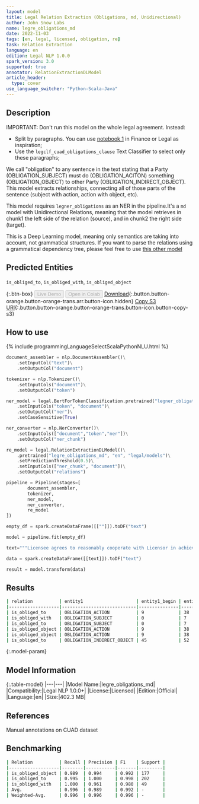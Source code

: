 ```yaml
---
layout: model
title: Legal Relation Extraction (Obligations, md, Unidirectional)
author: John Snow Labs
name: legre_obligations_md
date: 2022-11-03
tags: [en, legal, licensed, obligation, re]
task: Relation Extraction
language: en
edition: Legal NLP 1.0.0
spark_version: 3.0
supported: true
annotator: RelationExtractionDLModel
article_header:
  type: cover
use_language_switcher: "Python-Scala-Java"
---
```


## Description
IMPORTANT: Don't run this model on the whole legal agreement. Instead:
- Split by paragraphs. You can use [notebook 1](https://github.com/JohnSnowLabs/spark-nlp-workshop/tree/master/tutorials/Certification_Trainings_JSL) in Finance or Legal as inspiration;
- Use the `legclf_cuad_obligations_clause` Text Classifier to select only these paragraphs; 

We call "obligation" to any sentence in the text stating that a Party (OBLIGATION_SUBJECT) must do (OBLIGATION_ACITON) something (OBLIGATION_OBJECT) to other Party (OBLIGATION_INDIRECT_OBJECT). This model extracts relationships, connecting all of those parts of the sentence (subject with action, action with object, etc).

This model requires `legner_obligations` as an NER in the pipeline.It's a `md` model with Unidirectional Relations, meaning that the model retrieves in chunk1 the left side of the relation (source), and in chunk2 the right side (target).

This is a Deep Learning model, meaning only semantics are taking into account, not grammatical structures. If you want to parse the relations using a grammatical dependency tree, please feel free to use [this other model](https://nlp.johnsnowlabs.com/2022/08/24/legpipe_obligations_en.html)

## Predicted Entities

`is_obliged_to`, `is_obliged_with`, `is_obliged_object`

{:.btn-box}
<button class="button button-orange" disabled>Live Demo</button>
<button class="button button-orange" disabled>Open in Colab</button>
[Download](https://s3.amazonaws.com/auxdata.johnsnowlabs.com/legal/models/legre_obligations_md_en_1.0.0_3.0_1667474780413.zip){:.button.button-orange.button-orange-trans.arr.button-icon.hidden}
[Copy S3 URI](s3://auxdata.johnsnowlabs.com/legal/models/legre_obligations_md_en_1.0.0_3.0_1667474780413.zip){:.button.button-orange.button-orange-trans.button-icon.button-copy-s3}

## How to use



<div class="tabs-box" markdown="1">
{% include programmingLanguageSelectScalaPythonNLU.html %}

```python
document_assembler = nlp.DocumentAssembler()\
    .setInputCol("text")\
    .setOutputCol("document")

tokenizer = nlp.Tokenizer()\
    .setInputCols("document")\
    .setOutputCol("token")

ner_model = legal.BertForTokenClassification.pretrained("legner_obligations", "en", "legal/models")\
    .setInputCols("token", "document")\
    .setOutputCol("ner")\
    .setCaseSensitive(True)

ner_converter = nlp.NerConverter()\
    .setInputCols(["document","token","ner"])\
    .setOutputCol("ner_chunk")

re_model = legal.RelationExtractionDLModel()\
    .pretrained("legre_obligations_md", "en", "legal/models")\
    .setPredictionThreshold(0.5)\
    .setInputCols(["ner_chunk", "document"])\
    .setOutputCol("relations")

pipeline = Pipeline(stages=[
        document_assembler, 
        tokenizer,
        ner_model,
        ner_converter,
        re_model
])

empty_df = spark.createDataFrame([[""]]).toDF("text")

model = pipeline.fit(empty_df)

text="""Licensee agrees to reasonably cooperate with Licensor in achieving registration of the Licensed Mark."""

data = spark.createDataFrame([[text]]).toDF("text")

result = model.transform(data)


```

</div>

## Results

```bash
| relation          | entity1                    | entity1_begin | entity1_end | chunk1                         | entity2                    | entity2_begin | entity2_end | chunk2                                         | confidence |
|-------------------|----------------------------|---------------|-------------|--------------------------------|----------------------------|---------------|-------------|------------------------------------------------|------------|
| is_obliged_to     | OBLIGATION_ACTION          | 9             | 38          | agrees to reasonably cooperate | OBLIGATION_SUBJECT         | 0             | 7           | Licensee                                       | 0.91654503 |
| is_obliged_with   | OBLIGATION_SUBJECT         | 0             | 7           | Licensee                       | OBLIGATION_INDIRECT_OBJECT | 45            | 52          | Licensor                                       | 0.803172   |
| is_obliged_to     | OBLIGATION_SUBJECT         | 0             | 7           | Licensee                       | OBLIGATION                 | 54            | 99          | in achieving registration of the Licensed Mark | 0.7439706  |
| is_obliged_object | OBLIGATION_ACTION          | 9             | 38          | agrees to reasonably cooperate | OBLIGATION_INDIRECT_OBJECT | 45            | 52          | Licensor                                       | 0.96132916 |
| is_obliged_object | OBLIGATION_ACTION          | 9             | 38          | agrees to reasonably cooperate | OBLIGATION                 | 54            | 99          | in achieving registration of the Licensed Mark | 0.9174475  |
| is_obliged_to     | OBLIGATION_INDIRECT_OBJECT | 45            | 52          | Licensor                       | OBLIGATION                 | 54            | 99          | in achieving registration of the Licensed Mark | 0.9091029  |
```

{:.model-param}
## Model Information

{:.table-model}
|---|---|
|Model Name:|legre_obligations_md|
|Compatibility:|Legal NLP 1.0.0+|
|License:|Licensed|
|Edition:|Official|
|Language:|en|
|Size:|402.3 MB|

## References

Manual annotations on CUAD dataset

## Benchmarking

```bash
| Relation          | Recall | Precision | F1    | Support |
|-------------------|--------|-----------|-------|---------|
| is_obliged_object | 0.989  | 0.994     | 0.992 | 177     |
| is_obliged_to     | 0.995  | 1.000     | 0.998 | 202     |
| is_obliged_with   | 1.000  | 0.961     | 0.980 | 49      |
| Avg.              | 0.996  | 0.989     | 0.992 | -       |
| Weighted-Avg.     | 0.996  | 0.996     | 0.996 | -       |
```
